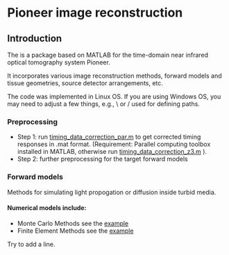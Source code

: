 # Pioneer image reconstruction 
## Introduction

The  is a package based on MATLAB for the time-domain 
near infrared optical tomography system Pioneer.

It incorporates various image reconstruction methods, forward models and
 tissue geometries, source detector arrangements, etc.

The code was implemented in Linux OS. If you are using Windows OS, you may need to adjust a few things, e.g., \ or / used for defining paths.
### Preprocessing
- Step 1: run [timing_data_correction_par.m](https://github.com/jiang-jingjing/PioneerImageReconstruction/blob/master/Piccolo_data_correction/timing_data_correction_z3_par.m) 
to get corrected timing responses in .mat format. (Requirement: Parallel computing toolbox installed in MATLAB, otherwise run [timing_data_correction_z3.m](https://github.com/jiang-jingjing/PioneerImageReconstruction/blob/master/Piccolo_data_correction/timing_data_correction_z3.m) ).  
- Step 2: further preprocessing for the target forward models
### Forward models
Methods for simulating light propogation or diffusion inside turbid media.
#### Numerical models include:
 
  - Monte Carlo Methods
  see the [example](https://github.com/jiang-jingjing/PioneerImageReconstruction/blob/master/exampleMC.m)
  - Finite Element Methods
  see the [example](https://github.com/jiang-jingjing/PioneerImageReconstruction/blob/master/exampleFEM.m)
  
Try to add a line.
